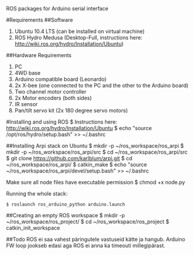 ROS packages for Arduino serial interface

#Requirements
##Software
1. Ubuntu 10.4 LTS (can be installed on virtual machine)
2. ROS Hydro Medusa (Desktop-Full, instructions here: http://wiki.ros.org/hydro/Installation/Ubuntu)


##Hardware Requirements
1. PC
2. 4WD base
  1. Arduino compatible board (Leonardo)
  2. 2x X-bee (one connected to the PC and the other to the Arduino board)
  2. Two channel motor controller
  3. 2x Motor encoders (both sides)
  4. IR sensor
  5. Pan/tilt servo kit (2x 180 degree servo motors)


#Installing and using ROS
	$ Instructions here: http://wiki.ros.org/hydro/Installation/Ubuntu
	$ echo "source /opt/ros/hydro/setup.bash" >> ~/.bashrc


##Installing Arpi stack on Ubuntu
	$ mkdir -p ~/ros_workspace/ros_arpi
	$ mkdir -p ~/ros_workspace/ros_arpi/src
	$ cd ~/ros_workspace/ros_arpi/src
	$ git clone https://github.com/karlblum/arpi.git
	$ cd ~/ros_workspace/ros_arpi/
	$ catkin_make
	$ echo "source ~/ros_workspace/ros_arpi/devel/setup.bash" >> ~/.bashrc

Make sure all node files have executable permission
	$ chmod +x node.py
  
Running the whole stack:

	$ roslaunch ros_arduino_python arduino.launch
  
##Creating an empty ROS workspace
	$ mkdir -p ~/ros_workspace/ros_project/
	$ cd ~/ros_workspace/ros_project
	$ catkin_init_workspace

	
##Todo
	ROS ei saa vahest päringutele vastuseid kätte ja hangub. Arduino FW loop jookseb edasi aga ROS ei anna ka timeouti millegipärast.